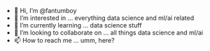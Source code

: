 - 👋 Hi, I’m @fantumboy
- 👀 I’m interested in ... everything data science and ml/ai related
- 🌱 I’m currently learning ... data science stuff
- 💞️ I’m looking to collaborate on ... all things data science and ml/ai
- 📫 How to reach me ... umm, here?

<!---
fantumboy/fantumboy is a ✨ special ✨ repository because its `README.md` (this file) appears on your GitHub profile.
You can click the Preview link to take a look at your changes.
--->
